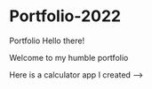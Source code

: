 # Portfolio-2022
Portfolio
Hello there!

Welcome to my humble portfolio

Here is a calculator app I created --> 
